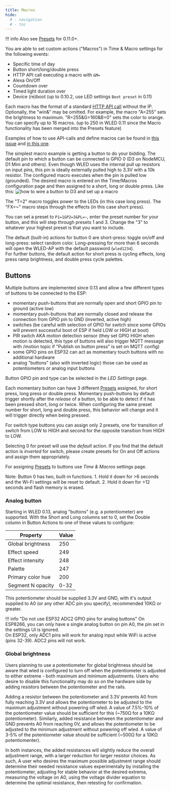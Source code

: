 ```yaml
---
title: Macros
hide:
  # - navigation
  # - toc
---
```

!!! info
    Also see [Presets](/features/presets) for 0.11.0+.

You are able to set custom actions ("Macros") in Time & Macro settings for the following events:

- Specific time of day
- Button short/long/double press
- HTTP API call executing a macro with `&M=`
- Alexa On/Off
- Countdown over
- Timed light duration over
- Device (re)boot (up to 0.10.2, use LED settings `Boot preset` in 0.11)

Each macro has the format of a standard [HTTP API call](/interfaces/http-api) without the IP. Optionally, the "win&" may be omitted.
For example, the macro "A=255" sets the brightness to maximum. "R=255&G=160&B=0" sets the color to orange.
You can specify up to 16 macros. (up to 250 in WLED 0.11 since the Macro functionality has been merged into the Presets feature)

Examples of how to use API-calls and define macros can be found in [this issue](https://github.com/Aircoookie/WLED/issues/801#issuecomment-635600255) and [in this one](https://github.com/Aircoookie/WLED/issues/199#issuecomment-520143239).

The simplest macro example is getting a button to do your bidding.  The default pin to which a button can be connected is GPIO 0 (D3 on NodeMCU, D1 Mini and others).  Even though WLED uses the internal pull up resistors on input pins, this pin is ideally externally pulled high to 3.3V with a 10k resistor. The configured macro executes when the pin is pulled low (grounded). The desired macro is entered on the Time/Macros configuration page and then assigned to a short, long or double press. Like this:
![how to wire a button to D3 and set up a macro](https://user-images.githubusercontent.com/40203361/64235553-e3c41300-cef8-11e9-833f-c5062aaba124.jpg)

The "T=2" macro toggles power to the LEDs (in this case long press).
The "FX=~" macro steps through the effects (in this case short press).

You can set a preset to `P1=1&P2=3&PL=~`, enter the preset number for your button, and this will step through presets 1 and 3. Change the "3" to whatever your highest preset is that you want to include.

The default (built-in) actions for button 0 are short-press: toggle on/off and long-press: select random color.
Long-pressing for more than 6 seconds will open the WLED-AP with the default password (`wled1234`).  
For further buttons, the default action for short press is cycling effects, long press ramp brightness, and double press cycle palettes.

## Buttons

Multiple buttons are implemented since 0.13 and allow a few different types of buttons to be connected to the ESP:

- momentary push-buttons that are normally open and short GPIO pin to ground (active low)
- momentary push-buttons that are normally closed and release the connection from GPIO pin to GND (inverted, active high)
- switches (be careful with selection of GPIO for switch since some GPIOs will prevent successful boot of ESP if held LOW or HIGH at boot)
- PIR switch AKA motion detection sensor (they set GPIO HIGH when motion is detected, this type of buttons will also trigger MQTT message with /motion topic if "Publish on button press" is set on MQTT config)
- some GPIO pins on ESP32 can act as momentary touch buttons with no additional hardware
- analog "buttons" (also with inverted logic) those can be used as potentiometers or analog input buttons

Button GPIO pin and type can be selected in the _LED Settings_ page.

Each momentary button can have 3 different [Presets](/features/presets) assigned, for short press, long press or double press.
Momentary push-buttons by default trigger shortly after the _release_ of a button, to be able to detect if it has been pressed short, long or twice. When configuring the same preset number for short, long and double press, this behavior will change and it will trigger directly when being pressed.

For switch type buttons you can assign only 2 presets, one for transition of switch from LOW to HIGH and second for the opposite transition from HIGH to LOW.

Selecting 0 for preset will use the _default_ action. If you find that the default action is _inverted_ for switch, please create presets for On and Off actions and assign them appropriately.

For assigning [Presets](/features/presets) to buttons use _Time & Macros_ settings page.

Note: Button 0 has two, built-in functions. 1. Hold it down for >6 seconds and the Wi-Fi settings will be reset to default. 2. Hold it down for >12 seconds and flash memory is erased.

### Analog button
Starting in WLED 0.13, analog "buttons" (e.g. a potentiometer) are supported.
With the Short and Long columns set to 0, set the Double column in Button Actions to one of these values to configure:

| Property | Value |
| --- | --- |
Global brightness | 250
Effect speed | 249
Effect intensity | 248
Palette | 247
Primary color hue | 200
Segment N opacity | 0-32

This potentiometer should be supplied 3.3V and GND, with it's output supplied to A0 (or any other ADC pin you specify), recommended 10KΩ or greater. 

!!! info "Do not use ESP32 ADC2 GPIO pins for analog buttons"
    On ESP8266, you can only have a single analog button on pin A0, the pin set in the settings UI is ignored.  
    On ESP32, only ADC1 pins will work for analog input while WiFi is active (pins 32-39). ADC2 pins will not work.

### Global brightness

Users planning to use a potentiometer for global brightness should be aware that wled is configured to turn off when the potentiometer is adjusted to either extreme - both maximum and minimum adjustments. Users who desire to disable this functionality may do so on the hardware side by adding resistors between the potentiometer and the rails.

Adding a resistor between the potentiometer and 3.3V prevents A0 from fully reaching 3.3V and allows the potentiometer to be adjusted to the maximum adjustment without powering off wled. A value of 7.5%-10% of the potentiometer value should be sufficient for this (~750Ω for a 10KΩ potentiometer). Similarly, added resistance between the potentiometer and GND prevents A0 from reaching 0V, and allows the potentiometer to be adjusted to the minimum adjustment without powering off wled. A value of 3-5% of the potentiometer value should be sufficient (~500Ω for a 10KΩ potentiomenter).

In both instances, the added resistances will slightly reduce the overall adjustment range, with a larger reduction for larger resistor choices. As such, A user who desires the maximum possible adjustment range should determine their needed resistance values experimentally by installing the potentiometer, adjusting for stable behavior at the desired extrema, measuring the voltage on A0, using the voltage divider equation to determine the optimal resistance, then retesting for confirmation.

